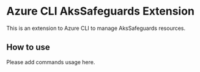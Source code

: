 # Azure CLI AksSafeguards Extension #
This is an extension to Azure CLI to manage AksSafeguards resources.

## How to use ##
Please add commands usage here.